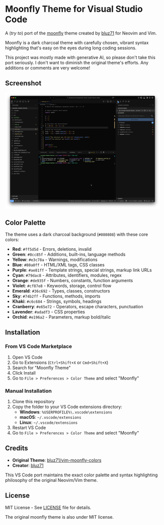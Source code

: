 # Moonfly Theme for Visual Studio Code

A (*try to*) port of the [moonfly](https://github.com/bluz71/vim-moonfly-colors) theme created by [bluz71](https://github.com/bluz71) for Neovim and Vim.

Moonfly is a dark charcoal theme with carefully chosen, vibrant syntax highlighting that's easy on the eyes during long coding sessions.

This project was mostly made with generative AI, so please don't take this port seriously. I don't want to diminish the original theme's efforts. Any additions or comments are very welcome!

## Screenshot

![Moonfly Theme Screenshot](./assets/vscode.png)

## Color Palette

The theme uses a dark charcoal background (`#080808`) with these core colors:

- **Red**: `#ff5d5d` - Errors, deletions, invalid
- **Green**: `#8cc85f` - Additions, built-ins, language methods
- **Yellow**: `#e3c78a` - Warnings, modifications
- **Blue**: `#80a0ff` - HTML/XML tags, CSS classes
- **Purple**: `#ae81ff` - Template strings, special strings, markup link URLs
- **Cyan**: `#79dac8` - Attributes, identifiers, modules, regex
- **Orange**: `#de935f` - Numbers, constants, function arguments
- **Violet**: `#cf87e8` - Keywords, storage, control flow
- **Emerald**: `#36c692` - Types, classes, constructors
- **Sky**: `#74b2ff` - Functions, methods, imports
- **Khaki**: `#c6c684` - Strings, symbols, headings
- **Cranberry**: `#e65e72` - Operators, escape characters, punctuation
- **Lavender**: `#adadf3` - CSS properties
- **Orchid**: `#e196a2` - Parameters, markup bold/italic

## Installation

### From VS Code Marketplace

1. Open VS Code
2. Go to Extensions (`Ctrl+Shift+X` or `Cmd+Shift+X`)
3. Search for "Moonfly Theme"
4. Click Install
5. Go to `File > Preferences > Color Theme` and select "Moonfly"

### Manual Installation

1. Clone this repository
2. Copy the folder to your VS Code extensions directory:
   - **Windows**: `%USERPROFILE%\.vscode\extensions`
   - **macOS**: `~/.vscode/extensions`
   - **Linux**: `~/.vscode/extensions`
3. Restart VS Code
4. Go to `File > Preferences > Color Theme` and select "Moonfly"

## Credits

- **Original Theme**: [bluz71/vim-moonfly-colors](https://github.com/bluz71/vim-moonfly-colors)
- **Creator**: [bluz71](https://github.com/bluz71)

This VS Code port maintains the exact color palette and syntax highlighting philosophy of the original Neovim/Vim theme.

## License

MIT License - See [LICENSE](LICENSE) file for details.

The original moonfly theme is also under MIT license.
